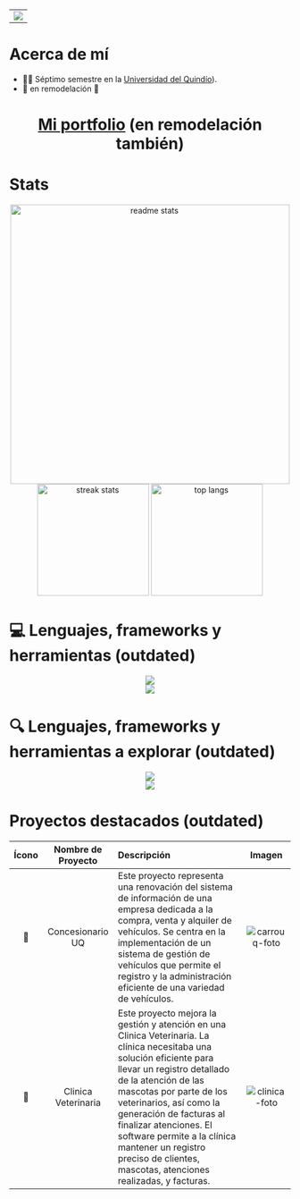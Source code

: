 <h3 align="center">
  <div align="center">
    <table>
      <tr>
        <td>
          <img src="https://readme-typing-svg.herokuapp.com/?font=Consolas&size=35&center=true&vCenter=true&width=500&height=70&duration=2000&lines=¡Hola!;¡Soy+Juan+Manuel+Amador!;" />
        </td>
      </tr>
    </table>
  </div>
</h3>

# Acerca de mí

- 🧑‍🎓 Séptimo semestre en la <a href="https://www.uniquindio.edu.co/">Universidad del Quindío</a>).
- 🚧 en remodelación 🚧

<h1 align="center"><a href="https://odiador.github.io/amador-homepage/">Mi portfolio</a> (en remodelación también)</h1>

# Stats
<div align="center">  
  <img width=500 src="https://github-readme-stats-salesp07.vercel.app/api?username=odiador&count_private=true&show_icons=true&theme=react&rank_icon=github&border_radius=10" alt="readme stats" />
  <br>
  <img height=200 src="https://github-readme-streak-stats-salesp07.vercel.app/?user=odiador&count_private=true&theme=react&border_radius=10" alt="streak stats"/>
  <img height=200 src="https://github-readme-stats-salesp07.vercel.app/api/top-langs/?username=odiador&hide=HTML&langs_count=8&layout=compact&theme=react&border_radius=10&size_weight=0.5&count_weight=0.5&exclude_repo=github-readme-stats" alt="top langs" />



</div>



# 💻 Lenguajes, frameworks y herramientas (outdated)
<div align="center">
  <img src="https://skillicons.dev/icons?i=vscode,clion,eclipse,docker,arduino,idea" />
  <br>
  <img src="https://skillicons.dev/icons?i=java,python,cpp,mysql,html,css,md" /><br>
</div>

# 🔍 Lenguajes, frameworks y herramientas a explorar (outdated)

<div align="center">
  <img src="https://skillicons.dev/icons?i=kotlin,ruby,ts,js" /><br>
  <img src="https://skillicons.dev/icons?i=gcp,mongodb,figma,npm,react,neovim,nodejs" /><br>
</div>


# Proyectos destacados (outdated)

|  Ícono                   | Nombre de Proyecto             |  Descripción | Imagen |
:-------------------------:|:-------------------------:|:----------------------|:-------------------------:
🚗 |  Concesionario UQ  |  Este proyecto representa una renovación del sistema de información de una empresa dedicada a la compra, venta y alquiler de vehículos. Se centra en la implementación de un sistema de gestión de vehículos que permite el registro y la administración eficiente de una variedad de vehículos.  |  ![carrouq-foto](carroUQ.png "🚗 Concesionario UQ 🚗")
🐾 | Clinica Veterinaria | Este proyecto mejora la gestión y atención en una Clinica Veterinaria. La clínica necesitaba una solución eficiente para llevar un registro detallado de la atención de las mascotas por parte de los veterinarios, así como la generación de facturas al finalizar atenciones. El software permite a la clínica mantener un registro preciso de clientes, mascotas, atenciones realizadas, y facturas. | ![clinica-foto](clinicaVeterinaria.png "🐾 Clinica Veterinaria🐾")

